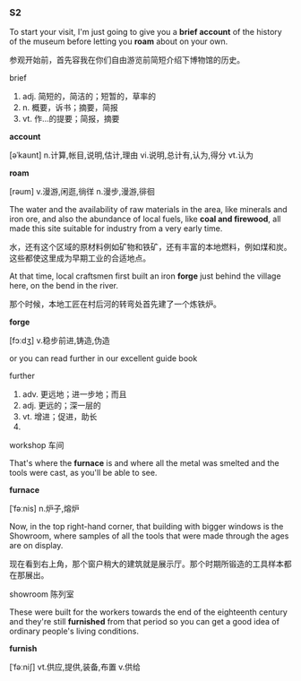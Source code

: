 ### S2

To start your  visit, I'm just going to give you a **brief account** of the history of the  museum before letting you **roam** about on your own.

参观开始前，首先容我在你们自由游览前简短介绍下博物馆的历史。

brief

1. adj. 简短的，简洁的；短暂的，草率的
2. n. 概要，诉书；摘要，简报
3. vt. 作…的提要；简报，摘要

**account**

[əˈkaunt]
n.计算,帐目,说明,估计,理由
vi.说明,总计有,认为,得分
vt.认为

**roam**

[rəum]
v.漫游,闲逛,徜徉
n.漫步,漫游,徘徊



The water and  the availability of raw materials in the area, like minerals and iron  ore, and also the abundance of local fuels, like **coal and firewood**, all  made this site suitable for industry from a very early time.

水，还有这个区域的原材料例如矿物和铁矿，还有丰富的本地燃料，例如煤和炭。这些都使这里成为早期工业的合适地点。





At that time, local craftsmen first built an iron **forge** just behind the village here, on the bend in the river.

那个时候，本地工匠在村后河的转弯处首先建了一个炼铁炉。

**forge**

[fɔːdʒ]
v.稳步前进,铸造,伪造



or you can read further in our excellent guide book

further 

1. adv. 更远地；进一步地；而且
2. adj. 更远的；深一层的
3. vt. 增进；促进，助长
4. 

workshop 车间



That's where the **furnace** is and where all the metal was smelted and the tools were cast, as you'll be able to see.

**furnace**

[ˈfəːnis]
n.炉子,熔炉





Now, in the top  right-hand corner, that building with bigger windows is the Showroom,  where samples of all the tools that were made through the ages are on  display.

现在看到右上角，那个窗户稍大的建筑就是展示厅。那个时期所锻造的工具样本都在那展出。

showroom 陈列室

These were built for the workers towards the end of the eighteenth century  and they're still **furnished** from that period so you can get a good idea  of ordinary people's living conditions.

**furnish**

[ˈfəːniʃ]
vt.供应,提供,装备,布置
v.供给